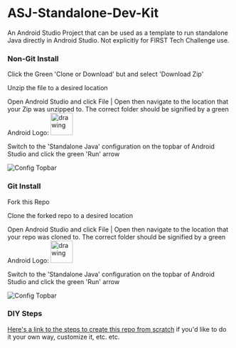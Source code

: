 # ASJ-Standalone-Dev-Kit
An Android Studio Project that can be used as a template to run standalone Java directly in Android Studio. Not explicitly for FIRST Tech Challenge use.

### Non-Git Install
Click the Green 'Clone or Download' but and select 'Download Zip'

Unzip the file to a desired location

Open Android Studio and click File | Open then navigate to the location that your Zip was unzipped to. The correct folder should be signified by a green Android Logo:
<img src="https://source.android.com/setup/images/Android_symbol_green_RGB.png" alt="drawing" width="50"/>

Switch to the 'Standalone Java' configuration on the topbar of Android Studio and click the green 'Run' arrow

![Config Topbar](https://i.imgur.com/1U7WYIn.png)

### Git Install
Fork this Repo

Clone the forked repo to a desired location

Open Android Studio and click File | Open then navigate to the location that your repo was cloned to. The correct folder should be signified by a green Android Logo:
<img src="https://source.android.com/setup/images/Android_symbol_green_RGB.png" alt="drawing" width="50"/>

Switch to the 'Standalone Java' configuration on the topbar of Android Studio and click the green 'Run' arrow

![Config Topbar](https://i.imgur.com/1U7WYIn.png)

### DIY Steps

[Here's a link to the steps to create this repo from scratch](https://docs.google.com/document/d/1YrzmctNMB8DRKSprUhhcmi6eVyIKbgjO_5jbmGbYzlU/edit?usp=sharing) if you'd like to do it your own way, customize it, etc. etc.


